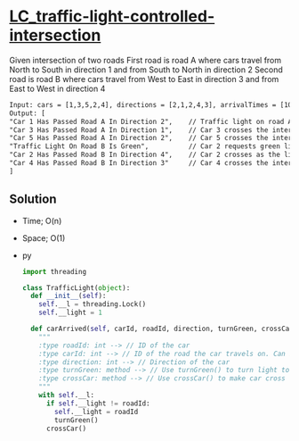 # [LC_traffic-light-controlled-intersection](https://leetcode.com/problems/traffic-light-controlled-intersection)

Given intersection of two roads
First road is road A where cars travel from North to South in direction 1 and from South to North in direction 2
Second road is road B where cars travel from West to East in direction 3 and from East to West in direction 4

```txt
Input: cars = [1,3,5,2,4], directions = [2,1,2,4,3], arrivalTimes = [10,20,30,40,50]
Output: [
"Car 1 Has Passed Road A In Direction 2",    // Traffic light on road A is green, car 1 can cross the intersection.
"Car 3 Has Passed Road A In Direction 1",    // Car 3 crosses the intersection as the light is still green.
"Car 5 Has Passed Road A In Direction 2",    // Car 5 crosses the intersection as the light is still green.
"Traffic Light On Road B Is Green",          // Car 2 requests green light for road B.
"Car 2 Has Passed Road B In Direction 4",    // Car 2 crosses as the light is green on road B now.
"Car 4 Has Passed Road B In Direction 3"     // Car 4 crosses the intersection as the light is still green.
]
```

## Solution

* Time; O(n)
* Space; O(1)

* py

  ```py
  import threading

  class TrafficLight(object):
    def __init__(self):
      self.__l = threading.Lock()
      self.__light = 1

    def carArrived(self, carId, roadId, direction, turnGreen, crossCar):
      """
      :type roadId: int --> // ID of the car
      :type carId: int --> // ID of the road the car travels on. Can be 1 (road A) or 2 (road B)
      :type direction: int --> // Direction of the car
      :type turnGreen: method --> // Use turnGreen() to turn light to green on current road
      :type crossCar: method --> // Use crossCar() to make car cross the intersection
      """
      with self.__l:
        if self.__light != roadId:
          self.__light = roadId
          turnGreen()
        crossCar()
  ```
